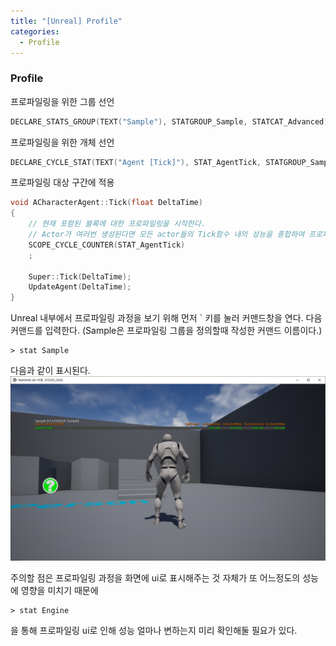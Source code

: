 ```yaml
---
title: "[Unreal] Profile"
categories:
  - Profile
---
```


### Profile




프로파일링을 위한 그룹 선언
```c++
DECLARE_STATS_GROUP(TEXT("Sample"), STATGROUP_Sample, STATCAT_Advanced);
```

프로파일링을 위한 개체 선언
```c++
DECLARE_CYCLE_STAT(TEXT("Agent [Tick]"), STAT_AgentTick, STATGROUP_Sample);
```

프로파일링 대상 구간에 적용

```c++
void ACharacterAgent::Tick(float DeltaTime)
{
	// 현재 포함된 블록에 대한 프로파일링을 시작한다.
	// Actor가 여러번 생성된다면 모든 actor들의 Tick함수 내의 성능을 종합하여 프로파일링 한다.
	SCOPE_CYCLE_COUNTER(STAT_AgentTick)
	;

	Super::Tick(DeltaTime);
	UpdateAgent(DeltaTime);
}
```

Unreal 내부에서 프로파일링 과정을 보기 위해 먼저 ` 키를 눌러 커맨드창을 연다.
다음 커맨드를 입력한다. (Sample은 프로파일링 그룹을 정의할때 작성한 커맨드 이름이다.)
```
> stat Sample
```

다음과 같이 표시된다.
[![foo](https://github.com/insooneelife/insooneelife.github.io/blob/master/assets/images/unreal-profile-sample1.png)](https://flic.kr/p/dNiUYB)

주의할 점은 프로파일링 과정을 화면에 ui로 표시해주는 것 자체가 또 어느정도의 성능에 영향을 미치기 때문에
```
> stat Engine
```
을 통해 프로파일링 ui로 인해 성능 얼마나 변하는지 미리 확인해둘 필요가 있다.
